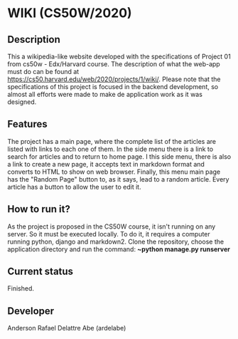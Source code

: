# WIKI (CS50W/2020)

## Description
This a wikipedia-like website developed with the specifications of Project 01 from cs50w - Edx/Harvard course. The description of what the web-app must do can be found at https://cs50.harvard.edu/web/2020/projects/1/wiki/. 
Please note that the specifications of this project is focused in the backend development, so almost all efforts were made to make de application work as it was designed. 

## Features
The project has a main page, where the complete list of the articles are listed with links to each one of them. 
In the side menu there is a link to search for articles and to return to home page. I this side menu, there is also a link to create a new page, it accepts text in markdown format and converts to HTML to show on web browser. Finally, this menu  main page has the "Random Page" button to, as it says, lead to a random article. 
Every article has a button to allow the user to edit it. 

## How to run it?
As the project is proposed in the CS50W course, it isn't running on any server. So it must be executed locally. To do it, it requires a computer running python, django and markdown2. 
Clone the repository, choose the application directory and run the command: **~python manage.py runserver**

## Current status
Finished.

## Developer
Anderson Rafael Delattre Abe (ardelabe)

